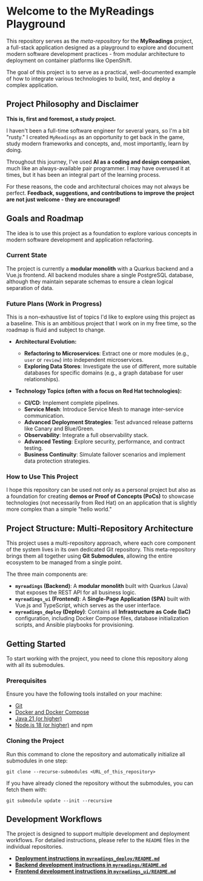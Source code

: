 
# Welcome to the MyReadings Playground

This repository serves as the *meta-repository* for the **MyReadings** project, a full-stack application designed as a playground to explore and document modern software development practices - from modular architecture to deployment on container platforms like OpenShift.

The goal of this project is to serve as a practical, well-documented example of how to integrate various technologies to build, test, and deploy a complex application.

## Project Philosophy and Disclaimer

**This is, first and foremost, a study project.**

I haven't been a full-time software engineer for several years, so I'm a bit "rusty." I created `MyReadings` as an opportunity to get back in the game, study modern frameworks and concepts, and, most importantly, learn by doing.

Throughout this journey, I've used **AI as a coding and design companion**, much like an always-available pair programmer. I may have overused it at times, but it has been an integral part of the learning process.

For these reasons, the code and architectural choices may not always be perfect. **Feedback, suggestions, and contributions to improve the project are not just welcome - they are encouraged!**

## Goals and Roadmap

The idea is to use this project as a foundation to explore various concepts in modern software development and application refactoring.

### Current State

The project is currently a **modular monolith** with a Quarkus backend and a Vue.js frontend. All backend modules share a single PostgreSQL database, although they maintain separate schemas to ensure a clean logical separation of data.

### Future Plans (Work in Progress)

This is a non-exhaustive list of topics I'd like to explore using this project as a baseline. This is an ambitious project that I work on in my free time, so the roadmap is fluid and subject to change.

- **Architectural Evolution:**

  - **Refactoring to Microservices**: Extract one or more modules (e.g., `user` or `review`) into independent microservices.
  - **Exploring Data Stores**: Investigate the use of different, more suitable databases for specific domains (e.g., a graph database for user relationships).

- **Technology Topics (often with a focus on Red Hat technologies):**

  - **CI/CD**: Implement complete pipelines.
  - **Service Mesh**: Introduce Service Mesh to manage inter-service communication.
  - **Advanced Deployment Strategies**: Test advanced release patterns like Canary and Blue/Green.
  - **Observability**: Integrate a full observability stack.
  - **Advanced Testing**: Explore security, performance, and contract testing.
  - **Business Continuity**: Simulate failover scenarios and implement data protection strategies.

### How to Use This Project

I hope this repository can be used not only as a personal project but also as a foundation for creating **demos or Proof of Concepts (PoCs)** to showcase technologies (not necessarily from Red Hat) on an application that is slightly more complex than a simple "hello world."

## Project Structure: Multi-Repository Architecture

This project uses a multi-repository approach, where each core component of the system lives in its own dedicated Git repository. This meta-repository brings them all together using **Git Submodules**, allowing the entire ecosystem to be managed from a single point.

The three main components are:

- **`myreadings` (Backend)**: A **modular monolith** built with Quarkus (Java) that exposes the REST API for all business logic.
- **`myreadings_ui` (Frontend)**: A **Single-Page Application (SPA)** built with Vue.js and TypeScript, which serves as the user interface.
- **`myreadings_deploy` (Deploy)**: Contains all **Infrastructure as Code (IaC)** configuration, including Docker Compose files, database initialization scripts, and Ansible playbooks for provisioning.

## Getting Started

To start working with the project, you need to clone this repository along with all its submodules.

### Prerequisites

Ensure you have the following tools installed on your machine:

- [Git](https://git-scm.com/ "null")
- [Docker and Docker Compose](https://www.docker.com/ "null")
- [Java 21 (or higher)](https://www.oracle.com/java/ "null")
- [Node.js 18 (or higher)](https://nodejs.org/ "null") and npm

### Cloning the Project

Run this command to clone the repository and automatically initialize all submodules in one step:

`git clone --recurse-submodules <URL_of_this_repository>`

If you have already cloned the repository without the submodules, you can fetch them with:

`git submodule update --init --recursive`

## Development Workflows

The project is designed to support multiple development and deployment workflows. For detailed instructions, please refer to the `README` files in the individual repositories.

- [**Deployment instructions in `myreadings_deploy/README.md`**](https://github.com/too-common-name/myreadings_deploy "null")
- [**Backend development instructions in `myreadings/README.md`**](https://github.com/too-common-name/myreadings "null")
- [**Frontend development instructions in `myreadings_ui/README.md`**](https://github.com/too-common-name/myreadings_ui "null")
